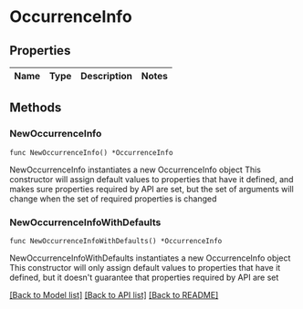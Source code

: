 # OccurrenceInfo

## Properties

Name | Type | Description | Notes
------------ | ------------- | ------------- | -------------

## Methods

### NewOccurrenceInfo

`func NewOccurrenceInfo() *OccurrenceInfo`

NewOccurrenceInfo instantiates a new OccurrenceInfo object
This constructor will assign default values to properties that have it defined,
and makes sure properties required by API are set, but the set of arguments
will change when the set of required properties is changed

### NewOccurrenceInfoWithDefaults

`func NewOccurrenceInfoWithDefaults() *OccurrenceInfo`

NewOccurrenceInfoWithDefaults instantiates a new OccurrenceInfo object
This constructor will only assign default values to properties that have it defined,
but it doesn't guarantee that properties required by API are set


[[Back to Model list]](../README.md#documentation-for-models) [[Back to API list]](../README.md#documentation-for-api-endpoints) [[Back to README]](../README.md)


